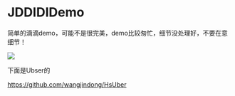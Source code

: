 # JDDIDIDemo
简单的滴滴demo，可能不是很完美，demo比较匆忙，细节没处理好，不要在意细节！


![](https://github.com/wangjindong/JDDIDIDemo/blob/master/demo.gif)


下面是Ubser的

https://github.com/wangjindong/HsUber
